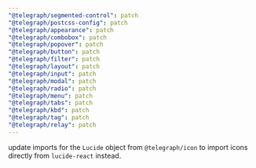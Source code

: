 ```yaml
---
"@telegraph/segmented-control": patch
"@telegraph/postcss-config": patch
"@telegraph/appearance": patch
"@telegraph/combobox": patch
"@telegraph/popover": patch
"@telegraph/button": patch
"@telegraph/filter": patch
"@telegraph/layout": patch
"@telegraph/input": patch
"@telegraph/modal": patch
"@telegraph/radio": patch
"@telegraph/menu": patch
"@telegraph/tabs": patch
"@telegraph/kbd": patch
"@telegraph/tag": patch
"@telegraph/relay": patch
---
```


update imports for the `Lucide` object from `@telegraph/icon` to import icons directly from `lucide-react` instead.
